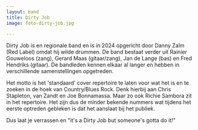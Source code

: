 ```yaml
---
layout: band
title: Dirty Job
image: foto-dirty-job.jpg

---
```


Dirty Job is en regionale band en is in 2024 opgericht door Danny Zalm (Red Label) omdat hij wilde drummen. De band bestaat verder uit Rainier Gouweloos (zang), Gerard Maas (gitaar/zang), Jan de Lange (bas) en Fred Hendriks (gitaar). De bandleden kennen elkaar al langer en hebben in verschillende samenstellingen opgetreden.

Het motto is het 'standaard' cover repertoire te laten voor wat het is en te zoeken in de hoek van Country/Blues Rock. Denk hierbij aan Chris Stapleton, van Zandt en Joe Bonnamassa. Maar zo ook Richie Sambora zit in het repertoire. Het zijn dus de minder bekende nummers wat tijdens het eerste optreden gebleken is dat het aanslaat bij het publiek.

Dus laat je verrassen en "it's a Dirty Job but someone's gotta do it!"
